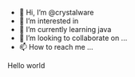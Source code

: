 - 👋 Hi, I’m @crystalware
- 👀 I’m interested in 
- 🌱 I’m currently learning java
- 💞️ I’m looking to collaborate on ...
- 📫 How to reach me ...

<!---
chanxp/chanxp is a ✨ special ✨ repository because its `README.md` (this file) appears on your GitHub profile.
You can click the Preview link to take a look at your changes.
--->
Hello world
